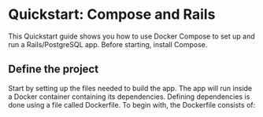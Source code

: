# Quickstart: Compose and Rails
This Quickstart guide shows you how to use Docker Compose to set up and run a Rails/PostgreSQL app. Before starting, install Compose.

## Define the project
Start by setting up the files needed to build the app. The app will run inside a Docker container containing its dependencies. Defining dependencies is done using a file called Dockerfile. To begin with, the Dockerfile consists of: